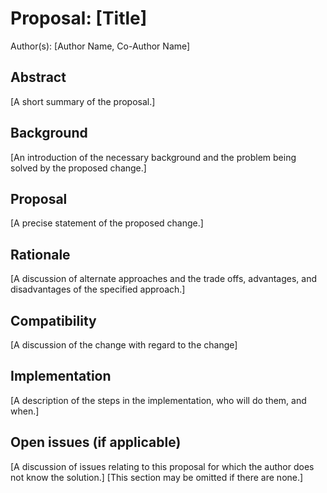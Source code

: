 # Proposal: [Title]

Author(s): [Author Name, Co-Author Name]

## Abstract

[A short summary of the proposal.]

## Background

[An introduction of the necessary background and the problem being solved by the proposed change.]

## Proposal

[A precise statement of the proposed change.]

## Rationale

[A discussion of alternate approaches and the trade offs, advantages, and disadvantages of the specified approach.]

## Compatibility

[A discussion of the change with regard to the change]

## Implementation

[A description of the steps in the implementation, who will do them, and when.]

## Open issues (if applicable)

[A discussion of issues relating to this proposal for which the author does not know the solution.]
[This section may be omitted if there are none.]
